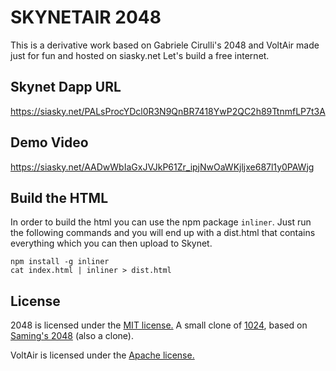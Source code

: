 # SKYNETAIR 2048

This is a derivative work based on Gabriele Cirulli's 2048 and VoltAir made just for fun and hosted on siasky.net
Let's build a free internet.


## Skynet Dapp URL
https://siasky.net/PALsProcYDcl0R3N9QnBR7418YwP2QC2h89TtnmfLP7t3A


## Demo Video
https://siasky.net/AADwWbIaGxJVJkP61Zr_ipjNwOaWKjljxe687l1y0PAWjg

## Build the HTML
In order to build the html you can use the npm package `inliner`. Just run the following commands and you will end up with a dist.html that contains everything which you can then upload to Skynet.
```
npm install -g inliner
cat index.html | inliner > dist.html
```


## License
2048 is licensed under the [MIT license.](https://github.com/gabrielecirulli/2048/blob/master/LICENSE.txt)
A small clone of [1024](https://play.google.com/store/apps/details?id=com.veewo.a1024), based on [Saming's 2048](http://saming.fr/p/2048/) (also a clone).

VoltAir is licensed under the [Apache license.](https://github.com/google/VoltAir/blob/master/LICENSE)



